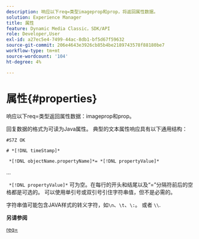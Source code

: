 ```yaml
---
description: 响应以下req=类型imageprop和prop，将返回属性数据。
solution: Experience Manager
title: 属性
feature: Dynamic Media Classic，SDK/API
role: Developer,User
exl-id: a27ec5e4-7499-44ac-8db1-bf5d67f59632
source-git-commit: 206e4643e3926cb85b4be2189743578f88180be7
workflow-type: tm+mt
source-wordcount: '104'
ht-degree: 4%

---
```


# 属性{#properties}

响应以下req=类型返回属性数据：imageprop和prop。

回复数据的格式为可读为Java属性。 典型的文本属性响应具有以下通用结构：

`#S7Z OK`

`# *[!DNL timeStamp]*`

` *[!DNL objectName.propertyName]*= *[!DNL propertyValue]*`

...

` *[!DNL propertyValue]*` 可为空。在每行的开头和结尾以及“=”分隔符前后的空格都是可选的。 可以使用单引号或双引号引住字符串值，但不是必需的。

字符串值可能包含JAVA样式的转义字符，如`\n`、`\t`、`\:`。 或者 `\\`.

**另请参阅**

[req=](../../../../../ir-api/http-protocol/image-rendering-api-ref/c-ir-http-protocol-ref/c-ir-http-protocol-command-reference/r-ir-req.md#reference-792b1a663fb64261bd2de2a209b847fb)
